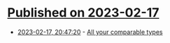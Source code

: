 # [Published on 2023-02-17](index.md)

* [2023-02-17, 20:47:20](https://lobste.rs/s/saz2me/all_your_comparable_types) - [All your comparable types](https://go.dev/blog/comparable)
